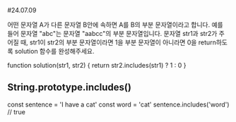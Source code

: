 #24.07.09

어떤 문자열 A가 다른 문자열 B안에 속하면 A를 B의 부분 문자열이라고 합니다. 예를 들어 문자열 "abc"는 문자열 "aabcc"의 부분 문자열입니다.
문자열 str1과 str2가 주어질 때, str1이 str2의 부분 문자열이라면 1을 부분 문자열이 아니라면 0을 return하도록 solution 함수를 완성해주세요.

function solution(str1, str2) {
    return str2.includes(str1) ? 1 : 0
}

## String.prototype.includes()
const sentence = 'I have a cat'
const word = 'cat'
sentence.includes('word') // true